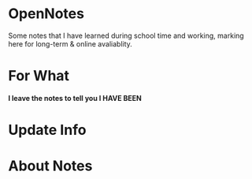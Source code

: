 # OpenNotes
Some notes that I have learned during school time and working, marking here for long-term &amp; online avaliablity.
# For What
#### I leave the notes to tell you I HAVE BEEN
# Update Info
# About Notes
